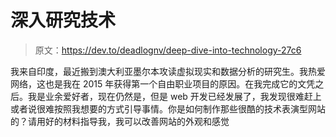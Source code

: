 # 深入研究技术

> 原文：<https://dev.to/deadlognv/deep-dive-into-technology-27c6>

我来自印度，最近搬到澳大利亚墨尔本攻读虚拟现实和数据分析的研究生。我热爱网络，这也是我在 2015 年获得第一个自由职业项目的原因。在我完成它的文凭之后。我是业余爱好者，现在仍然是，但是 web 开发已经发展了，我发现很难赶上或者说很难按照我想要的方式引导事情。你是如何制作那些很酷的技术表演型网站的？请用好的材料指导我，我可以改善网站的外观和感觉